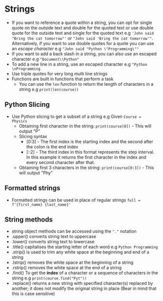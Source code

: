 # Strings 

- If you want to reference a quote within a string, you can opt for single quote on the outside text and double for the quoted text or use double quote for the outside text and single for the quoted text e.g `'John said "Bring the cat tomorrow"'` or `"John said 'Bring the cat tomorrow'"`. Alternatively, if you want to use double quotes for a quote you can use an *escape character* e.g `"John said "Python \"Programming\""`
- If you want to add a back slash in a string, you can also use an escaped character e.g `"Document\\Python"`
- To add a new line in a string, use an escaped character e.g `"Python \nProgramming`
- Use triple quotes for very long multi line strings
- Functions are built in functions that perform a task
  - You can use the `len` function to return the length of characters in a string e.g `print(len(course))`

## Python Slicing
- Use Python slicing to get a subset of a string e.g Given `Course = Physics`
  - Obtaining first character in the string: `print(course[0])` - This will output "P"
  - Slicing syntax 
    - [0:3] - The first index is the starting index and the second after the colon is the end index 
    - [::2] - The third index in this format represents the step interval. In this example it returns the first character in the index and every second character after that. 
  - Obtaining first 3 characters in the string: `print(course[0:3])` - This will output "Phy"

## Formatted strings
- Formatted strings can be used in place of regular strings `full = f'{first_name} {last_name}'`

## String methods 
- string object methods can be accessed using the `"."` notation
- .upper() converts string text to uppercase 
- .lower() converts string text to lowercase 
- .title() capitalises the starting letter of each word e.g `Python Programming`
- .strip() is used to trim any white space at the beginning and end of a string
- .lstrip() removes the white space at the beginning of a string 
- .rstrip() removes the white space at the end of a string 
- .find() To get the **index** of a character or a sequence of characters in the string e.g `print(course.find("Pyt"))`
- .replace() returns a new string with specified character(s) replaced by another; it does not modify the original string in place (Bear in mind that this is case sensitive)





